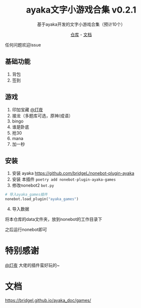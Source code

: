 <div align="center">

# ayaka文字小游戏合集 v0.2.1

基于ayaka开发的文字小游戏合集（预计10个）

[仓库](https://github.com/bridgeL/nonebot-plugin-ayaka-games) - 
[文档](https://bridgel.github.io/ayaka_doc/games/)

</div>

任何问题欢迎issue

## 基础功能
1. 背包
2. 签到

## 游戏
1. 印加宝藏 [@灯夜](https://github.com/lunexnocty/Meiri)
2. 接龙（多题库可选，原神/成语）
3. bingo
4. 谁是卧底
5. 抢30
6. mana
7. 加一秒

## 安装 

1. 安装 ayaka https://github.com/bridgeL/nonebot-plugin-ayaka
2. 安装 本插件 `poetry add nonebot-plugin-ayaka-games`
3. 修改nonebot2  `bot.py` 

```python
# 导入ayaka_games插件
nonebot.load_plugin("ayaka_games")
```

4. 导入数据

将本仓库的data文件夹，放到nonebot的工作目录下

之后运行nonebot即可


# 特别感谢

[@灯夜](https://github.com/lunexnocty/Meiri) 大佬的插件蛮好玩的~


# 文档

https://bridgel.github.io/ayaka_doc/games/

